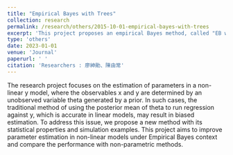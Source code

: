 ```yaml
---
title: "Empirical Bayes with Trees"
collection: research
permalink: /research/others/2015-10-01-empirical-bayes-with-trees
excerpt: 'This project proposes an empirical Bayes method, called "EB with Optimal Shrinkage Trees", for estimating treatment effects in settings with many treatment arms and moderate sample sizes. It leverages auxiliary information from treatment characteristics by grouping similar treatment arms using a decision tree, then shrinking individual effect estimates towards the group average. The proposed method reduces mean squared errors compared to methods with no shrinkage or conventional EB methods that do not consider treatment characteristics. A consistent model selection procedure approximates the optimal tree, and simulations show reduced estimation errors, particularly when treatment characteristics highly correlate with treatment effects. '
type: 'others'
date: 2023-01-01
venue: 'Journal'
paperurl: ' '
citation: 'Researchers : 廖紳勛、陳由常'
---
```

The research project focuses on the estimation of parameters in a non-linear y model, where the observables x and y are determined by an unobserved variable theta generated by a prior. In such cases, the traditional method of using the posterior mean of theta to run regression against y, which is accurate in linear models, may result in biased estimation. To address this issue, we propose a new method with its statistical properties and simulation examples. This project aims to improve parameter estimation in non-linear models under Empirical Bayes context and compare the performance with non-parametric methods.